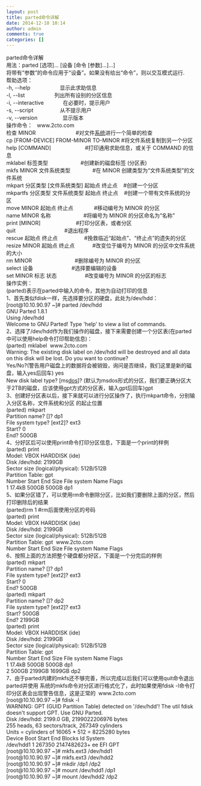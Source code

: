 ```yaml
---
layout: post
title: parted命令详解
date: 2014-12-10 10:14
author: admin
comments: true
categories: []
---
```

<div>parted命令详解</div>
<div></div>
<div>用法：parted [选项]... [设备 [命令 [参数]...]...]
</div>
<div>将带有“参数”的命令应用于“设备”。如果没有给出“命令”，则以交互模式运行.</div>
<div>帮助选项：</div>
<div>-h, --help                    显示此求助信息</div>
<div>-l, --list                    列出所有设别的分区信息</div>
<div>-i, --interactive             在必要时，提示用户</div>
<div>-s, --script                  从不提示用户</div>
<div>-v, --version                 显示版本</div>
<div>操作命令：   www.2cto.com</div>
<div>检查 MINOR                           #对文件<a href="http://www.2cto.com/os/" target="_blank">系统</a>进行一个简单的检查</div>
<div>cp [FROM-DEVICE] FROM-MINOR TO-MINOR #将文件系统复制到另一个分区</div>
<div>help [COMMAND]                       #打印通用求助信息，或关于 COMMAND 的信息</div>
<div>mklabel 标签类型                      #创建新的磁盘标签 (分区表)</div>
<div>mkfs MINOR 文件系统类型               #在 MINOR 创建类型为“文件系统类型”的文件系统</div>
<div>mkpart 分区类型 [文件系统类型] 起始点 终止点    #创建一个分区</div>
<div>mkpartfs 分区类型 文件系统类型 起始点 终止点    #创建一个带有文件系统的分区</div>
<div>move MINOR 起始点 终止点              #移动编号为 MINOR 的分区</div>
<div>name MINOR 名称                      #将编号为 MINOR 的分区命名为“名称”</div>
<div>print [MINOR]                        #打印分区表，或者分区</div>
<div>quit                                 #退出程序</div>
<div>rescue 起始点 终止点                  #挽救临近“起始点”、“终止点”的遗失的分区</div>
<div>resize MINOR 起始点 终止点            #改变位于编号为 MINOR 的分区中文件系统的大小</div>
<div>rm MINOR                             #删除编号为 MINOR 的分区</div>
<div>select 设备                          #选择要编辑的设备</div>
<div>set MINOR 标志 状态                   #改变编号为 MINOR 的分区的标志
</div>
<div>操作实例：</div>
<div>(parted)表示在parted中输入的命令，其他为自动打印的信息</div>
<div>1、首先类似fdisk一样，先选择要分区的硬盘，此处为/dev/hdd：</div>
<div>[root@10.10.90.97 ~]# parted /dev/hdd</div>
<div>GNU Parted 1.8.1</div>
<div>Using /dev/hdd</div>
<div>Welcome to GNU Parted! Type 'help' to view a list of commands.
</div>
<div>2、选择了/dev/hdd作为我们操作的磁盘，接下来需要创建一个分区表(在parted中可以使用help命令打印帮助信息)：</div>
<div>(parted) mklabel  www.2cto.com</div>
<div>Warning: The existing disk label on /dev/hdd will be destroyed and all data on this disk will be lost. Do you want to continue?</div>
<div>Yes/No?(警告用户磁盘上的数据将会被销毁，询问是否继续，我们这里是新的磁盘，输入yes后回车) yes</div>
<div>New disk label type? [ms<a href="http://www.2cto.com/os/dos/" target="_blank">dos</a>]? (默认为msdos形式的分区，我们要正确分区大于2TB的磁盘，应该使用gpt方式的分区表，输入gpt后回车)gpt
</div>
<div>3、创建好分区表以后，接下来就可以进行分区操作了，执行mkpart命令，分别输入分区名称，文件系统和分区 的起止位置</div>
<div>(parted) mkpart</div>
<div>Partition name? []? dp1</div>
<div>File system type? [ext2]? ext3</div>
<div>Start? 0</div>
<div>End? 500GB
</div>
<div>4、分好区后可以使用print命令打印分区信息，下面是一个print的样例</div>
<div>(parted) print</div>
<div>Model: VBOX HARDDISK (ide)</div>
<div>Disk /dev/hdd: 2199GB</div>
<div>Sector size (logical/physical): 512B/512B</div>
<div>Partition Table: gpt</div>
<div>Number Start End Size File system Name Flags</div>
<div>1 17.4kB 500GB 500GB dp1
</div>
<div>5、如果分区错了，可以使用rm命令删除分区，比如我们要删除上面的分区，然后打印删除后的结果</div>
<div>(parted)rm 1 #rm后面使用分区的号码</div>
<div>(parted) print</div>
<div>Model: VBOX HARDDISK (ide)</div>
<div>Disk /dev/hdd: 2199GB</div>
<div>Sector size (logical/physical): 512B/512B</div>
<div>Partition Table: gpt  www.2cto.com</div>
<div>Number Start End Size File system Name Flags
</div>
<div>6、按照上面的方法把整个硬盘都分好区，下面是一个分完后的样例</div>
<div>(parted) mkpart</div>
<div>Partition name? []? dp1</div>
<div>File system type? [ext2]? ext3</div>
<div>Start? 0</div>
<div>End? 500GB</div>
<div>(parted) mkpart</div>
<div>Partition name? []? dp2</div>
<div>File system type? [ext2]? ext3</div>
<div>Start? 500GB</div>
<div>End? 2199GB</div>
<div>(parted) print</div>
<div>Model: VBOX HARDDISK (ide)</div>
<div>Disk /dev/hdd: 2199GB</div>
<div>Sector size (logical/physical): 512B/512B</div>
<div>Partition Table: gpt</div>
<div>Number Start End Size File system Name Flags</div>
<div>1 17.4kB 500GB 500GB dp1</div>
<div>2 500GB 2199GB 1699GB dp2
</div>
<div>7、由于parted内建的mkfs还不够完善，所以完成以后我们可以使用quit命令退出parted并使用 系统的mkfs命令对分区进行格式化了，此时如果使用fdisk -l命令打印分区表会出现警告信息，这是正常的  www.2cto.com</div>
<div>[root@10.10.90.97 ~]# fdisk -l</div>
<div>WARNING: GPT (GUID Partition Table) detected on '/dev/hdd'! The util fdisk doesn't support GPT. Use GNU Parted.</div>
<div>Disk /dev/hdd: 2199.0 GB, 2199022206976 bytes</div>
<div>255 heads, 63 sectors/track, 267349 cylinders</div>
<div>Units = cylinders of 16065 * 512 = 8225280 bytes</div>
<div>Device Boot Start End Blocks Id System</div>
<div>/dev/hdd1 1 267350 2147482623+ ee EFI GPT</div>
<div>[root@10.10.90.97 ~]# mkfs.ext3 /dev/hdd1</div>
<div>[root@10.10.90.97 ~]# mkfs.ext3 /dev/hdd2</div>
<div>[root@10.10.90.97 ~]# mkdir /dp1 /dp2</div>
<div>[root@10.10.90.97 ~]# mount /dev/hdd1 /dp1</div>
<div>[root@10.10.90.97 ~]# mount /dev/hdd2 /dp2</div>
